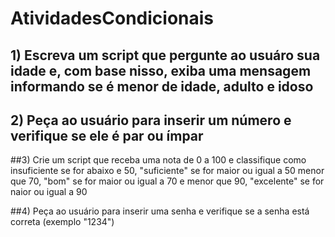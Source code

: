 # AtividadesCondicionais

## 1) Escreva um script que pergunte ao usuáro sua idade e, com base nisso, exiba uma mensagem informando se é menor de idade, adulto e idoso

## 2) Peça ao usuário para inserir um número e verifique se ele é par ou ímpar

##3) Crie um script que receba uma nota de 0 a 100 e classifique como insuficiente se for abaixo e 50, "suficiente" se for maior ou igual a 50 menor que 70, "bom" se for maior ou igual a 70 e menor que 90, "excelente" se for naior ou igual a 90

##4) Peça ao usuário para inserir uma senha e verifique se a senha está correta (exemplo "1234")

